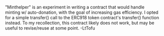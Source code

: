 "Minthelper" is an experiment in writing a contract that would handle minting w/ auto-donation, with the goal of increasing gas efficiency.
I opted for a simple transfer() call to the ERC918 token contract's transfer() function instead. To my recollection, this contract likely
does not work, but may be useful to revise/reuse at some point.
-LtTofu
